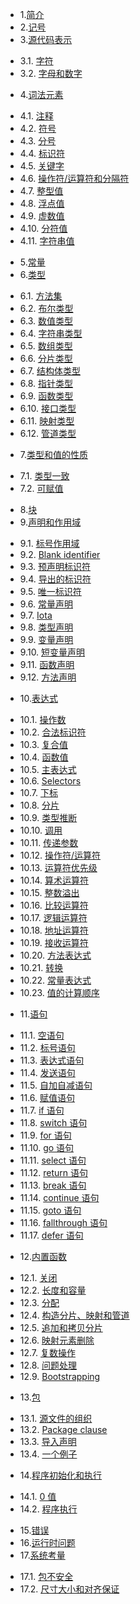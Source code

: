 * 1.[简介](01.0.md)
* 2.[记号](02.0.md)
* 3.[源代码表示](03.0.md)
 - 3.1. [字符](03.1.md)
 - 3.2. [字母和数字](03.2.md)
* 4.[词法元素](04.0.md)
 - 4.1. [注释](04.1.md)
 - 4.2. [符号](04.2.md)
 - 4.3. [分号](04.3.md)
 - 4.4. [标识符](04.4.md)
 - 4.5. [关键字](04.5.md)
 - 4.6. [操作符/运算符和分隔符](04.6.md)
 - 4.7. [整型值](04.7.md)
 - 4.8. [浮点值](04.8.md)
 - 4.9. [虚数值](04.9.md)
 - 4.10. [分符值](04.10.md)
 - 4.11. [字符串值](04.11.md)
* 5.[常量](05.0.md)
* 6.[类型](06.0.md)
 - 6.1. [方法集](06.1.md)
 - 6.2. [布尔类型](06.2.md)
 - 6.3. [数值类型](06.3.md)
 - 6.4. [字符串类型](06.4.md)
 - 6.5. [数组类型](06.5.md)
 - 6.6. [分片类型](06.6.md)
 - 6.7. [结构体类型](06.7.md)
 - 6.8. [指针类型](06.8.md)
 - 6.9. [函数类型](06.9.md)
 - 6.10. [接口类型](06.10.md)
 - 6.11. [映射类型](06.11.md)
 - 6.12. [管道类型](06.12.md)
* 7.[类型和值的性质](07.0.md)
 - 7.1. [类型一致](07.1.md)
 - 7.2. [可赋值](07.2.md)
* 8.[块](08.0.md)
* 9.[声明和作用域](09.0.md)
 - 9.1. [标号作用域](09.1.md)
 - 9.2. [Blank identifier](09.2.md)
 - 9.3. [预声明标识符](09.3.md)
 - 9.4. [导出的标识符](09.4.md)
 - 9.5. [唯一标识符](09.5.md)
 - 9.6. [常量声明](09.6.md)
 - 9.7. [Iota](09.7.md)
 - 9.8. [类型声明](09.8.md)
 - 9.9. [变量声明](09.9.md)
 - 9.10. [短变量声明](09.10.md)
 - 9.11. [函数声明](09.11.md)
 - 9.12. [方法声明](09.12.md)
* 10.[表达式](10.0.md)
 - 10.1. [操作数](10.1.md)
 - 10.2. [合法标识符](10.2.md)
 - 10.3. [复合值](10.3.md)
 - 10.4. [函数值](10.4.md)
 - 10.5. [主表达式](10.5.md)
 - 10.6. [Selectors](10.6.md)
 - 10.7. [下标](10.7.md)
 - 10.8. [分片](10.8.md)
 - 10.9. [类型推断](10.9.md)
 - 10.10. [调用](10.10.md)
 - 10.11. [传递参数](10.11.md)
 - 10.12. [操作符/运算符](10.12.md)
 - 10.13. [运算符优先级](10.13.md)
 - 10.14. [算术运算符](10.14.md)
 - 10.15. [整数溢出](10.15.md)
 - 10.16. [比较运算符](10.16.md)
 - 10.17. [逻辑运算符](10.17.md)
 - 10.18. [地址运算符](10.18.md)
 - 10.19. [接收运算符](10.19.md)
 - 10.20. [方法表达式](10.20.md)
 - 10.21. [转换](10.21.md)
 - 10.22. [常量表达式](10.22.md)
 - 10.23. [值的计算顺序](10.23.md)
* 11.[语句](11.0.md)
 - 11.1. [空语句](11.1.md)
 - 11.2. [标号语句](11.2.md)
 - 11.3. [表达式语句](11.3.md)
 - 11.4. [发送语句](11.4.md)
 - 11.5. [自加自减语句](11.5.md)
 - 11.6. [赋值语句](11.6.md)
 - 11.7. [if 语句](11.7.md)
 - 11.8. [switch 语句](11.8.md)
 - 11.9. [for 语句](11.9.md)
 - 11.10. [go 语句](11.10.md)
 - 11.11. [select 语句](11.11.md)
 - 11.12. [return 语句](11.12.md)
 - 11.13. [break 语句](11.13.md)
 - 11.14. [continue 语句](11.14.md)
 - 11.15. [goto 语句](11.15.md)
 - 11.16. [fallthrough 语句](11.16.md)
 - 11.17. [defer 语句](11.17.md)
* 12.[内置函数](12.0.md)
 - 12.1. [关闭](12.1.md)
 - 12.2. [长度和容量](12.2.md)
 - 12.3. [分配](12.3.md)
 - 12.4. [构造分片、映射和管道](12.4.md)
 - 12.5. [追加和拷贝分片](12.5.md)
 - 12.6. [映射元素删除](12.6.md)
 - 12.7. [复数操作](12.7.md)
 - 12.8. [问题处理](12.8.md)
 - 12.9. [Bootstrapping](12.9.md)
* 13.[包](13.0.md)
 - 13.1. [源文件的组织](13.1.md)
 - 13.2. [Package clause](13.2.md)
 - 13.3. [导入声明](13.3.md)
 - 13.4. [一个例子](13.4.md)
* 14.[程序初始化和执行](14.0.md)
 - 14.1. [0 值](14.1.md)
 - 14.2. [程序执行](14.2.md)
* 15.[错误](15.0.md)
* 16.[运行时问题](16.0.md)
* 17.[系统考量](17.0.md)
 - 17.1. [包不安全](17.1.md)
 - 17.2. [尺寸大小和对齐保证](17.2.md)